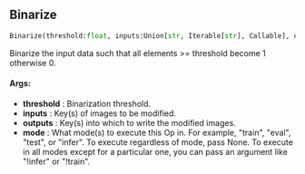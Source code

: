 ## Binarize
```python
Binarize(threshold:float, inputs:Union[str, Iterable[str], Callable], outputs:Union[str, Iterable[str]], mode:Union[NoneType, str, Iterable[str]]=None)
```
Binarize the input data such that all elements >= threshold become 1 otherwise 0.


#### Args:

* **threshold** :  Binarization threshold.
* **inputs** :  Key(s) of images to be modified.
* **outputs** :  Key(s) into which to write the modified images.
* **mode** :  What mode(s) to execute this Op in. For example, "train", "eval", "test", or "infer". To execute        regardless of mode, pass None. To execute in all modes except for a particular one, you can pass an argument        like "!infer" or "!train".